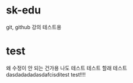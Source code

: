 # sk-edu
git, github 강의 테스트용


# test
왜 수정이 안 되는 건가용 나도 테스트 테스트 할래 테스트 dasdadadadasdafcisditest
test!!!! 
